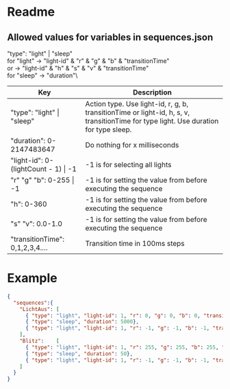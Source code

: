# Readme
## Allowed values for variables in sequences.json

"type": "light" | "sleep"\
	for "light" -> "light-id" & "r" & "g" & "b" & "transitionTime"\
			or  -> "light-id" & "h" & "s" & "v" & "transitionTime"\
	for "sleep" -> "duration"\
	
| Key                                       | Description                                                          |
|-------------------------------------------|----------------------------------------------------------------------|
| "type": "light" &#124; "sleep"            | Action type. Use light-id, r, g, b, transitionTime or light-id, h, s, v, transitionTime for type light. Use duration for type sleep. |
| "duration": 0-2147483647			            | Do nothing for x milliseconds                                        |
| "light-id": 0-(lightCount - 1) &#124; -1  | -1 is for selecting all lights                                       | 
| "r" "g" "b": 0-255 &#124; -1              | -1 is for setting the value from before executing the sequence       |
| "h": 0-360						                    | -1 is for setting the value from before executing the sequence       |
| "s" "v": 0.0-1.0					                | -1 is for setting the value from before executing the sequence       |
| "transitionTime": 0,1,2,3,4....           | Transition time in 100ms steps                                       |

# Example
```json
{
  "sequences":{
    "LichtAus": [
      { "type": "light", "light-id": 1, "r": 0, "g": 0, "b": 0, "transitionTime": 0},
      { "type": "sleep", "duration": 5000},
      { "type": "light", "light-id": 1, "r": -1, "g": -1, "b": -1, "transitionTime": 500}
    ],
    "Blitz":	[
      { "type": "light", "light-id": 1, "r": 255, "g": 255, "b": 255, "transitionTime": 0},
      { "type": "sleep", "duration": 50},
      { "type": "light", "light-id": 1, "r": -1, "g": -1, "b": -1, "transitionTime": 0}
    ]
  }
}
```